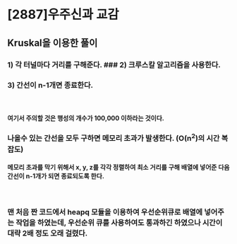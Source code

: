 
# [2887]우주신과 교감  
  
## Kruskal을 이용한 풀이  
  
### 1) 각 터널마다 거리를 구해준다. ### 2) 크루스칼 알고리즘을 사용한다.  
### 3) 간선이 n-1개면 종료한다.  
  
<br>  
  
#### 여기서 주의할 것은 행성의 개수가 100,000 이하라는 것이다.  
### 나올수 있는 간선을 모두 구하면 메모리 초과가 발생한다.  (O(n<sup>2</sup>)의 시간 복잡도)
#### 메모리 초과를 막기 위해서 x, y, z를 각각 정렬하여 최소 거리를 구해 배열에 넣어준 다음 간선이 n-1개가 되면 종료되도록 한다.  
  
<br>  
  
### 맨 처음 짠 코드에서 heapq 모듈을 이용하여 우선순위큐로 배열에 넣어주는 작업을 하였는데, 우선순위 큐를 사용하여도 통과하긴 하였으나 시간이 대략 2배 정도 오래 걸렸다.